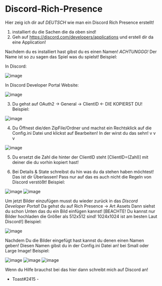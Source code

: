 # Discord-Rich-Presence

Hier zeig ich dir auf *DEUTSCH* wie man ein Discord Rich Presence erstellt!

1. installiert du die Sachen die da oben sind!
2. Geh auf https://discord.com/developers/applications und erstell dir da eine Application!

Nachdem du es installiert hast gibst du es einen Namen!
*ACHTUNGGG!* Der Name ist so zu sagen das Spiel was du spielst!
Beispiel:


In Discord:

![image](https://user-images.githubusercontent.com/95420955/153207566-df906c04-0f4c-43a2-b039-4483d92cb257.png)


In Discord Developer Portal Website:

![image](https://user-images.githubusercontent.com/95420955/153207592-4667094f-732a-4888-9121-eff631a0b691.png)



3. Du gehst auf OAuth2 -> General -> ClientID <- DIE KOPIERST DU! 
Beispiel:

![image](https://user-images.githubusercontent.com/95420955/153207702-d501f6a9-7f40-4788-a961-0a2538084f8f.png)



4. Du Öffnest die/den ZipFile/Ordner und machst ein Rechtsklick auf die Config.ini Datei und klickst auf Bearbeiten!
In der wirst du das sehn! v v v

![image](https://user-images.githubusercontent.com/95420955/153207751-7fee2513-0e36-4834-b41f-a322bfcf64a5.png)



5. Du ersetzt die Zahl die hinter der ClientID steht [ClientID=(Zahl)] mit deiner die du vorhin kopiert hast!

6. Bei Details & State schreibst du hin was du da stehen haben möchtest! Das ist dir Überlassen! Pass nur auf das es auch nicht die Regeln von Discord verstößt!
Beispiel: 

![image](https://user-images.githubusercontent.com/95420955/153207824-fc4d320d-f346-4f5d-bb39-095646c4ddff.png)
![image](https://user-images.githubusercontent.com/95420955/153207857-9a82e9e8-da13-4f0e-8841-0bc824259047.png)



Um jetzt Bilder einzufügen musst du wieder zurück in das *Discord Developer Portal*!
Da gehst du auf Rich Presence -> Art Assets
Dann siehst du schon Unten das du ein Bild einfügen kannst! [BEACHTE! Du kannst nur Bilder hochladen die Größer als 512x512 sind! 1024x1024 ist am besten Laut Discord!]
Beispiel:

![image](https://user-images.githubusercontent.com/95420955/153208629-e0f7da34-8f1a-42b1-bd79-754ca19b9ec8.png)


Nachdem Du die Bilder eingefügt hast kannst du denen einen Namen geben! Diesen Namen gibst du in der Config.ini Datei an! bei Small oder Large Image!
Beispiel:

![image](https://user-images.githubusercontent.com/95420955/153208768-31124c86-1bb7-4240-b87c-f74f5c5c07a9.png)
![image](https://user-images.githubusercontent.com/95420955/153209033-4d537ec8-79cb-4dd1-b284-f93beb6de886.png)
![image](https://user-images.githubusercontent.com/95420955/153209070-2f244b78-9cf3-4a09-9bff-7e76349ae502.png)


Wenn du Hilfe brauchst bei das hier dann schreibt mich auf Discord an!

- Toast#2415 -
